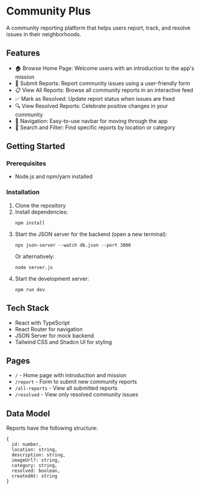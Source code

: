 
# Community Plus

A community reporting platform that helps users report, track, and resolve issues in their neighborhoods.

## Features

- 🏠 Browse Home Page: Welcome users with an introduction to the app's mission
- 📝 Submit Reports: Report community issues using a user-friendly form
- 📋 View All Reports: Browse all community reports in an interactive feed
- ✅ Mark as Resolved: Update report status when issues are fixed
- 🔍 View Resolved Reports: Celebrate positive changes in your community
- 🧭 Navigation: Easy-to-use navbar for moving through the app
- 🔎 Search and Filter: Find specific reports by location or category

## Getting Started

### Prerequisites

- Node.js and npm/yarn installed

### Installation

1. Clone the repository
2. Install dependencies:
   ```
   npm install
   ```
3. Start the JSON server for the backend (open a new terminal):
   ```
   npx json-server --watch db.json --port 3000
   ```
   Or alternatively:
   ```
   node server.js
   ```
4. Start the development server:
   ```
   npm run dev
   ```

## Tech Stack

- React with TypeScript
- React Router for navigation
- JSON Server for mock backend
- Tailwind CSS and Shadcn UI for styling

## Pages

- `/` - Home page with introduction and mission
- `/report` - Form to submit new community reports
- `/all-reports` - View all submitted reports
- `/resolved` - View only resolved community issues

## Data Model

Reports have the following structure:
```
{
  id: number,
  location: string,
  description: string,
  imageUrl?: string,
  category: string,
  resolved: boolean,
  createdAt: string
}
```
